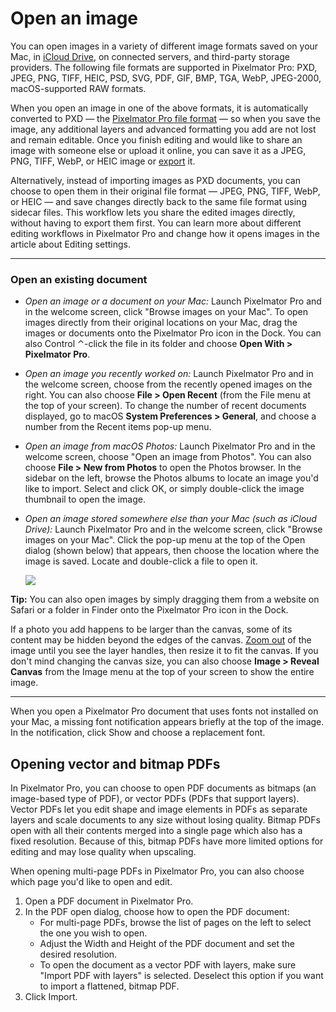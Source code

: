 # Open an image

You can open images in a variety of different image formats saved on your Mac, in [iCloud Drive](https://about/support/guide/pixelmator-pro/#glossary), on connected servers, and third-party storage providers. The following file formats are supported in Pixelmator Pro: PXD, JPEG, PNG, TIFF, HEIC, PSD, SVG, PDF, GIF, BMP, TGA, WebP, JPEG-2000, macOS-supported RAW formats.

When you open an image in one of the above formats, it is automatically converted to PXD — the [Pixelmator Pro file format](.gitbook/assets/639) — so when you save the image, any additional layers and advanced formatting you add are not lost and remain editable. Once you finish editing and would like to share an image with someone else or upload it online, you can save it as a JPEG, PNG, TIFF, WebP, or HEIC image or [export](.gitbook/assets/798) it.

Alternatively, instead of importing images as PXD documents, you can choose to open them in their original file format — JPEG, PNG, TIFF, WebP, or HEIC — and save changes directly back to the same file format using sidecar files. This workflow lets you share the edited images directly, without having to export them first. You can learn more about different editing workflows in Pixelmator Pro and change how it opens images in the article about Editing settings.

***

### Open an existing document

* _Open an image or a document on your Mac:_ Launch Pixelmator Pro and in the welcome screen, click "Browse images on your Mac". To open images directly from their original locations on your Mac, drag the images or documents onto the Pixelmator Pro icon in the Dock. You can also Control ⌃-click the file in its folder and choose **Open With > Pixelmator Pro**.
* _Open an image you recently worked on:_ Launch Pixelmator Pro and in the welcome screen, choose from the recently opened images on the right. You can also choose **File > Open Recent** (from the File menu at the top of your screen). To change the number of recent documents displayed, go to macOS **System Preferences > General**, and choose a number from the Recent items pop-up menu.
* _Open an image from macOS Photos:_ Launch Pixelmator Pro and in the welcome screen, choose "Open an image from Photos". You can also choose **File > New from Photos** to open the Photos browser. In the sidebar on the left, browse the Photos albums to locate an image you'd like to import. Select and click OK, or simply double-click the image thumbnail to open the image.
*   _Open an image stored somewhere else than your Mac (such as iCloud Drive):_ Launch Pixelmator Pro and in the welcome screen, click "Browse images on your Mac". Click the pop-up menu at the top of the Open dialog (shown below) that appears, then choose the location where the image is saved. Locate and double-click a file to open it.

    ![](https://help.pixelmator.com/pixelmator-pro/3.5/assets/English/1651483867000.jpeg)

**Tip:** You can also open images by simply dragging them from a website on Safari or a folder in Finder onto the Pixelmator Pro icon in the Dock.



If a photo you add happens to be larger than the canvas, some of its content may be hidden beyond the edges of the canvas. [Zoom out](pixelmator-pro-basics/zoom-in-and-out-of-an-image.md) of the image until you see the layer handles, then resize it to fit the canvas. If you don't mind changing the canvas size, you can also choose **Image > Reveal Canvas** from the Image menu at the top of your screen to show the entire image.

***

When you open a Pixelmator Pro document that uses fonts not installed on your Mac, a missing font notification appears briefly at the top of the image. In the notification, click Show and choose a replacement font.

## Opening vector and bitmap PDFs

In Pixelmator Pro, you can choose to open PDF documents as bitmaps (an image-based type of PDF), or vector PDFs (PDFs that support layers). Vector PDFs let you edit shape and image elements in PDFs as separate layers and scale documents to any size without losing quality. Bitmap PDFs open with all their contents merged into a single page which also has a fixed resolution. Because of this, bitmap PDFs have more limited options for editing and may lose quality when upscaling.

When opening multi-page PDFs in Pixelmator Pro, you can also choose which page you'd like to open and edit.

1. Open a PDF document in Pixelmator Pro.
2. In the PDF open dialog, choose how to open the PDF document:
   * For multi-page PDFs, browse the list of pages on the left to select the one you wish to open.
   * Adjust the Width and Height of the PDF document and set the desired resolution.
   * To open the document as a vector PDF with layers, make sure "Import PDF with layers" is selected. Deselect this option if you want to import a flattened, bitmap PDF.
3. Click Import.
